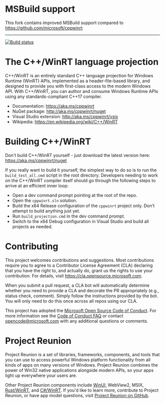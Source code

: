 # MSBuild support

This fork contains improved MSBuild support compared to https://github.com/microsoft/cppwinrt

-------------------------

[![Build status](https://dev.azure.com/microsoft/Dart/_apis/build/status/cppwinrt%20internal%20build)](https://dev.azure.com/microsoft/Dart/_build/latest?definitionId=31784)

# The C++/WinRT language projection

C++/WinRT is an entirely standard C++ language projection for Windows Runtime (WinRT) APIs, implemented as a header-file-based library, and designed to provide you with first-class access to the modern Windows API. With C++/WinRT, you can author and consume Windows Runtime APIs using any standards-compliant C++17 compiler.

* Documentation: https://aka.ms/cppwinrt
* NuGet package: http://aka.ms/cppwinrt/nuget
* Visual Studio extension: http://aka.ms/cppwinrt/vsix
* Wikipedia: https://en.wikipedia.org/wiki/C++/WinRT

# Building C++/WinRT

Don't build C++/WinRT yourself - just download the latest version here: https://aka.ms/cppwinrt/nuget

If you really want to build it yourself, the simplest way to do so is to run the `build_test_all.cmd` script in the root directory. Developers needing to work on the C++/WinRT compiler itself should go through the following steps to arrive at an efficient inner loop:

* Open a dev command prompt pointing at the root of the repo.
* Open the `cppwinrt.sln` solution.
* Build the x64 Release configuration of the `cppwinrt` project only. Don’t attempt to build anything just yet.
* Run `build_projection.cmd` in the dev command prompt.
* Switch to the x64 Debug configuration in Visual Studio and build all projects as needed.

# Contributing

This project welcomes contributions and suggestions.  Most contributions require you to agree to a
Contributor License Agreement (CLA) declaring that you have the right to, and actually do, grant us
the rights to use your contribution. For details, visit https://cla.opensource.microsoft.com.

When you submit a pull request, a CLA bot will automatically determine whether you need to provide
a CLA and decorate the PR appropriately (e.g., status check, comment). Simply follow the instructions
provided by the bot. You will only need to do this once across all repos using our CLA.

This project has adopted the [Microsoft Open Source Code of Conduct](https://opensource.microsoft.com/codeofconduct/).
For more information see the [Code of Conduct FAQ](https://opensource.microsoft.com/codeofconduct/faq/) or
contact [opencode@microsoft.com](mailto:opencode@microsoft.com) with any additional questions or comments.

# Project Reunion

Project Reunion is a set of libraries, frameworks, components, and tools that you can use to access powerful Windows platform functionality from all kinds of apps on many versions of Windows. Project Reunion combines the power of Win32 native applications alongside modern APIs, so your apps light up everywhere your users are.

Other Project Reunion components include [WinUI](https://github.com/microsoft/microsoft-ui-xaml), WebView2, MSIX, [Rust/WinRT](https://github.com/microsoft/winrt-rs), and [C#/WinRT](https://github.com/microsoft/cswinrt). If you'd like to learn more, contribute to Project Reunion, or have app model questions, visit [Project Reunion on GitHub](https://github.com/microsoft/ProjectReunion).
